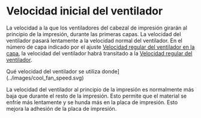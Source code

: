 Velocidad inicial del ventilador
====
La velocidad a la que los ventiladores del cabezal de impresión girarán al principio de la impresión, durante las primeras capas. La velocidad del ventilador pasará lentamente a la velocidad normal del ventilador. En el número de capa indicado por el ajuste [Velocidad regular del ventilador en la capa](cool_fan_full_layer.md), la velocidad del ventilador habrá transitado a la [Velocidad regular del ventilador](cool_fan_speed_min.md).

Qué velocidad del ventilador se utiliza donde](../images/cool_fan_speed.svg)

La velocidad del ventilador al principio de la impresión es normalmente más baja que durante el resto de la impresión. Esto permite que el material se enfríe más lentamente y se hunda más en la placa de impresión. Esto mejora la adhesión de la placa de impresión.